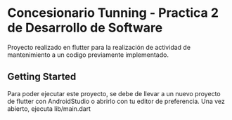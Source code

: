 # Concesionario Tunning - Practica 2 de Desarrollo de Software

Proyecto realizado en flutter para la realización de actividad de mantenimiento a un codigo previamente implementado.

## Getting Started

Para poder ejecutar este proyecto, se debe de llevar a un nuevo proyecto de flutter con AndroidStudio o abrirlo con tu editor de preferencia.
Una vez abierto, ejecuta lib/main.dart